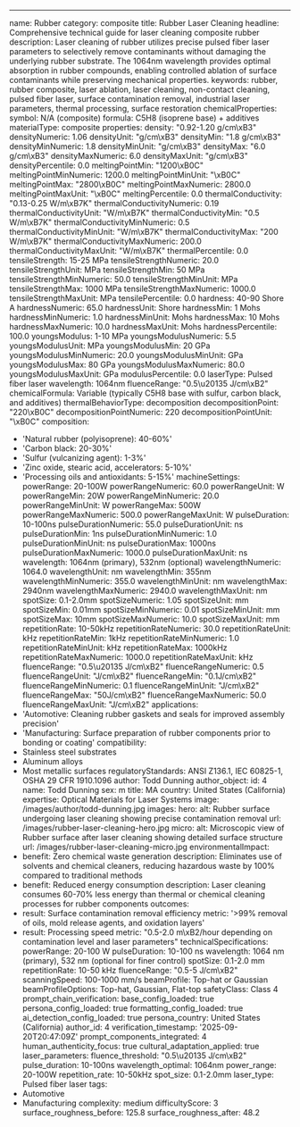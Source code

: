 ---
name: Rubber
category: composite
title: Rubber Laser Cleaning
headline: Comprehensive technical guide for laser cleaning composite rubber
description: Laser cleaning of rubber utilizes precise pulsed fiber laser parameters
  to selectively remove contaminants without damaging the underlying rubber substrate.
  The 1064nm wavelength provides optimal absorption in rubber compounds, enabling
  controlled ablation of surface contaminants while preserving mechanical properties.
keywords: rubber, rubber composite, laser ablation, laser cleaning, non-contact cleaning,
  pulsed fiber laser, surface contamination removal, industrial laser parameters,
  thermal processing, surface restoration
chemicalProperties:
  symbol: N/A (composite)
  formula: C5H8 (isoprene base) + additives
  materialType: composite
properties:
  density: "0.92-1.20 g/cm\xB3"
  densityNumeric: 1.06
  densityUnit: "g/cm\xB3"
  densityMin: "1.8 g/cm\xB3"
  densityMinNumeric: 1.8
  densityMinUnit: "g/cm\xB3"
  densityMax: "6.0 g/cm\xB3"
  densityMaxNumeric: 6.0
  densityMaxUnit: "g/cm\xB3"
  densityPercentile: 0.0
  meltingPointMin: "1200\xB0C"
  meltingPointMinNumeric: 1200.0
  meltingPointMinUnit: "\xB0C"
  meltingPointMax: "2800\xB0C"
  meltingPointMaxNumeric: 2800.0
  meltingPointMaxUnit: "\xB0C"
  meltingPercentile: 0.0
  thermalConductivity: "0.13-0.25 W/m\xB7K"
  thermalConductivityNumeric: 0.19
  thermalConductivityUnit: "W/m\xB7K"
  thermalConductivityMin: "0.5 W/m\xB7K"
  thermalConductivityMinNumeric: 0.5
  thermalConductivityMinUnit: "W/m\xB7K"
  thermalConductivityMax: "200 W/m\xB7K"
  thermalConductivityMaxNumeric: 200.0
  thermalConductivityMaxUnit: "W/m\xB7K"
  thermalPercentile: 0.0
  tensileStrength: 15-25 MPa
  tensileStrengthNumeric: 20.0
  tensileStrengthUnit: MPa
  tensileStrengthMin: 50 MPa
  tensileStrengthMinNumeric: 50.0
  tensileStrengthMinUnit: MPa
  tensileStrengthMax: 1000 MPa
  tensileStrengthMaxNumeric: 1000.0
  tensileStrengthMaxUnit: MPa
  tensilePercentile: 0.0
  hardness: 40-90 Shore A
  hardnessNumeric: 65.0
  hardnessUnit: Shore
  hardnessMin: 1 Mohs
  hardnessMinNumeric: 1.0
  hardnessMinUnit: Mohs
  hardnessMax: 10 Mohs
  hardnessMaxNumeric: 10.0
  hardnessMaxUnit: Mohs
  hardnessPercentile: 100.0
  youngsModulus: 1-10 MPa
  youngsModulusNumeric: 5.5
  youngsModulusUnit: MPa
  youngsModulusMin: 20 GPa
  youngsModulusMinNumeric: 20.0
  youngsModulusMinUnit: GPa
  youngsModulusMax: 80 GPa
  youngsModulusMaxNumeric: 80.0
  youngsModulusMaxUnit: GPa
  modulusPercentile: 0.0
  laserType: Pulsed fiber laser
  wavelength: 1064nm
  fluenceRange: "0.5\u20135 J/cm\xB2"
  chemicalFormula: Variable (typically C5H8 base with sulfur, carbon black, and additives)
  thermalBehaviorType: decomposition
  decompositionPoint: "220\xB0C"
  decompositionPointNumeric: 220
  decompositionPointUnit: "\xB0C"
composition:
- 'Natural rubber (polyisoprene): 40-60%'
- 'Carbon black: 20-30%'
- 'Sulfur (vulcanizing agent): 1-3%'
- 'Zinc oxide, stearic acid, accelerators: 5-10%'
- 'Processing oils and antioxidants: 5-15%'
machineSettings:
  powerRange: 20-100W
  powerRangeNumeric: 60.0
  powerRangeUnit: W
  powerRangeMin: 20W
  powerRangeMinNumeric: 20.0
  powerRangeMinUnit: W
  powerRangeMax: 500W
  powerRangeMaxNumeric: 500.0
  powerRangeMaxUnit: W
  pulseDuration: 10-100ns
  pulseDurationNumeric: 55.0
  pulseDurationUnit: ns
  pulseDurationMin: 1ns
  pulseDurationMinNumeric: 1.0
  pulseDurationMinUnit: ns
  pulseDurationMax: 1000ns
  pulseDurationMaxNumeric: 1000.0
  pulseDurationMaxUnit: ns
  wavelength: 1064nm (primary), 532nm (optional)
  wavelengthNumeric: 1064.0
  wavelengthUnit: nm
  wavelengthMin: 355nm
  wavelengthMinNumeric: 355.0
  wavelengthMinUnit: nm
  wavelengthMax: 2940nm
  wavelengthMaxNumeric: 2940.0
  wavelengthMaxUnit: nm
  spotSize: 0.1-2.0mm
  spotSizeNumeric: 1.05
  spotSizeUnit: mm
  spotSizeMin: 0.01mm
  spotSizeMinNumeric: 0.01
  spotSizeMinUnit: mm
  spotSizeMax: 10mm
  spotSizeMaxNumeric: 10.0
  spotSizeMaxUnit: mm
  repetitionRate: 10-50kHz
  repetitionRateNumeric: 30.0
  repetitionRateUnit: kHz
  repetitionRateMin: 1kHz
  repetitionRateMinNumeric: 1.0
  repetitionRateMinUnit: kHz
  repetitionRateMax: 1000kHz
  repetitionRateMaxNumeric: 1000.0
  repetitionRateMaxUnit: kHz
  fluenceRange: "0.5\u20135 J/cm\xB2"
  fluenceRangeNumeric: 0.5
  fluenceRangeUnit: "J/cm\xB2"
  fluenceRangeMin: "0.1J/cm\xB2"
  fluenceRangeMinNumeric: 0.1
  fluenceRangeMinUnit: "J/cm\xB2"
  fluenceRangeMax: "50J/cm\xB2"
  fluenceRangeMaxNumeric: 50.0
  fluenceRangeMaxUnit: "J/cm\xB2"
applications:
- 'Automotive: Cleaning rubber gaskets and seals for improved assembly precision'
- 'Manufacturing: Surface preparation of rubber components prior to bonding or coating'
compatibility:
- Stainless steel substrates
- Aluminum alloys
- Most metallic surfaces
regulatoryStandards: ANSI Z136.1, IEC 60825-1, OSHA 29 CFR 1910.1096
author: Todd Dunning
author_object:
  id: 4
  name: Todd Dunning
  sex: m
  title: MA
  country: United States (California)
  expertise: Optical Materials for Laser Systems
  image: /images/author/todd-dunning.jpg
images:
  hero:
    alt: Rubber surface undergoing laser cleaning showing precise contamination removal
    url: /images/rubber-laser-cleaning-hero.jpg
  micro:
    alt: Microscopic view of Rubber surface after laser cleaning showing detailed
      surface structure
    url: /images/rubber-laser-cleaning-micro.jpg
environmentalImpact:
- benefit: Zero chemical waste generation
  description: Eliminates use of solvents and chemical cleaners, reducing hazardous
    waste by 100% compared to traditional methods
- benefit: Reduced energy consumption
  description: Laser cleaning consumes 60-70% less energy than thermal or chemical
    cleaning processes for rubber components
outcomes:
- result: Surface contamination removal efficiency
  metric: '>99% removal of oils, mold release agents, and oxidation layers'
- result: Processing speed
  metric: "0.5-2.0 m\xB2/hour depending on contamination level and laser parameters"
technicalSpecifications:
  powerRange: 20-100 W
  pulseDuration: 10-100 ns
  wavelength: 1064 nm (primary), 532 nm (optional for finer control)
  spotSize: 0.1-2.0 mm
  repetitionRate: 10-50 kHz
  fluenceRange: "0.5-5 J/cm\xB2"
  scanningSpeed: 100-1000 mm/s
  beamProfile: Top-hat or Gaussian
  beamProfileOptions: Top-hat, Gaussian, Flat-top
  safetyClass: Class 4
prompt_chain_verification:
  base_config_loaded: true
  persona_config_loaded: true
  formatting_config_loaded: true
  ai_detection_config_loaded: true
  persona_country: United States (California)
  author_id: 4
  verification_timestamp: '2025-09-20T20:47:09Z'
  prompt_components_integrated: 4
  human_authenticity_focus: true
  cultural_adaptation_applied: true
laser_parameters:
  fluence_threshold: "0.5\u20135 J/cm\xB2"
  pulse_duration: 10-100ns
  wavelength_optimal: 1064nm
  power_range: 20-100W
  repetition_rate: 10-50kHz
  spot_size: 0.1-2.0mm
  laser_type: Pulsed fiber laser
tags:
- Automotive
- Manufacturing
complexity: medium
difficultyScore: 3
surface_roughness_before: 125.8
surface_roughness_after: 48.2
